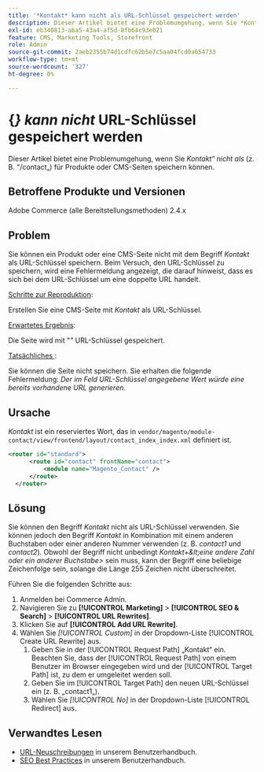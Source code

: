 ```yaml
---
title: '*Kontakt* kann nicht als URL-Schlüssel gespeichert werden'
description: Dieser Artikel bietet eine Problemumgehung, wenn Sie *Kontakt* nicht als URL-Schlüssel (z. B. "/contact„) für Produkte oder CMS-Seiten speichern können. Beim Versuch, den URL-Schlüssel zu speichern, wird eine Fehlermeldung angezeigt, die darauf hinweist, dass es sich bei dem URL-Schlüssel um eine doppelte URL handelt.
exl-id: eb340813-aba5-43a4-af5d-8fb64c93e021
feature: CMS, Marketing Tools, Storefront
role: Admin
source-git-commit: 2aeb2355b74d1cdfc62b5e7c5aa04fcd0a654733
workflow-type: tm+mt
source-wordcount: '327'
ht-degree: 0%

---
```


# &lbrace;*&rbrace; kann nicht* URL-Schlüssel gespeichert werden

Dieser Artikel bietet eine Problemumgehung, wenn Sie *Kontakt“ nicht als* (z. B. &quot;/contact„) für Produkte oder CMS-Seiten speichern können.

## Betroffene Produkte und Versionen

Adobe Commerce (alle Bereitstellungsmethoden) 2.4.x

## Problem

Sie können ein Produkt oder eine CMS-Seite nicht mit dem Begriff *Kontakt* als URL-Schlüssel speichern. Beim Versuch, den URL-Schlüssel zu speichern, wird eine Fehlermeldung angezeigt, die darauf hinweist, dass es sich bei dem URL-Schlüssel um eine doppelte URL handelt.

<u>Schritte zur Reproduktion</u>:

Erstellen Sie eine CMS-Seite mit *Kontakt* als URL-Schlüssel.

<u>Erwartetes Ergebnis</u>:

Die Seite wird mit &quot;*&quot;* URL-Schlüssel gespeichert.

<u>Tatsächliches </u>:

Sie können die Seite nicht speichern. Sie erhalten die folgende Fehlermeldung: *Der im Feld URL-Schlüssel angegebene Wert würde eine bereits vorhandene URL generieren.*

## Ursache

*Kontakt* ist ein reserviertes Wort, das in `vendor/magento/module-contact/view/frontend/layout/contact_index_index.xml` definiert ist.

```xml
<router id="standard">
      <route id="contact" frontName="contact">
          <module name="Magento_Contact" />
      </route>
  </router>
```

## Lösung

Sie können den Begriff *Kontakt* nicht als URL-Schlüssel verwenden. Sie können jedoch den Begriff *Kontakt* in Kombination mit einem anderen Buchstaben oder einer anderen Nummer verwenden (z. B. *contact1* und *contact2*). Obwohl der Begriff nicht unbedingt *Kontakt+\&lt;eine andere Zahl oder ein anderer Buchstabe\>* sein muss, kann der Begriff eine beliebige Zeichenfolge sein, solange die Länge 255 Zeichen nicht überschreitet.

Führen Sie die folgenden Schritte aus:

1. Anmelden bei Commerce Admin.
1. Navigieren Sie zu **[!UICONTROL Marketing]** > **[!UICONTROL SEO & Search]** > **[!UICONTROL URL Rewrites]**.
1. Klicken Sie auf **[!UICONTROL Add URL Rewrite]**.
1. Wählen Sie *[!UICONTROL Custom]* in der Dropdown-Liste [!UICONTROL Create URL Rewrite] aus.
   1. Geben Sie in der [!UICONTROL Request Path] „Kontakt“ ein. Beachten Sie, dass der [!UICONTROL Request Path] von einem Benutzer im Browser eingegeben wird und der [!UICONTROL Target Path] ist, zu dem er umgeleitet werden soll.
   1. Geben Sie im [!UICONTROL Target Path] den neuen URL-Schlüssel ein (z. B. „contact1„).
   1. Wählen Sie *[!UICONTROL No]* in der Dropdown-Liste [!UICONTROL Redirect] aus.

## Verwandtes Lesen

* [URL-Neuschreibungen](https://experienceleague.adobe.com/de/docs/commerce-admin/marketing/seo/url-rewrites/url-rewrite) in unserem Benutzerhandbuch.
* [SEO Best Practices](https://experienceleague.adobe.com/de/docs/commerce-admin/marketing/seo/seo-overview) in unserem Benutzerhandbuch.

